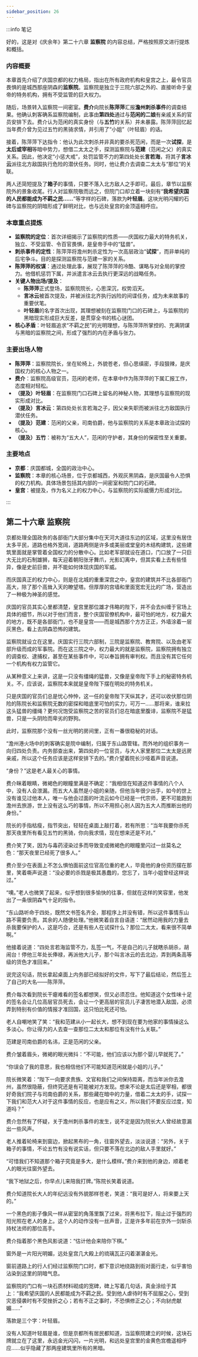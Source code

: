 ```yaml
---
sidebar_position: 26
---
```


:::info 笔记

好的，这是对《庆余年》第二十六章 **监察院** 的内容总结，严格按照原文进行提炼和概括。

### 内容概要

本章首先介绍了庆国京都的权力格局，指出在所有政府机构和皇宫之上，最令官员畏惧的是城西那座阴森的**监察院**。监察院是独立于三院六部之外的、直接听命于皇帝的特务机构，拥有不受监管的巨大权力。

随后，场景转入监察院一间密室。**费介**向院长**陈萍萍**汇报**澹州刺杀事件**的调查结果。他确认刺客确系监察院编制，此事由**第四处**通过与**范闲的二娘**有亲戚关系的官员安排下去。费介认为范闲的真实身份（与**五竹**的关系）并未暴露。陈萍萍回忆起当年费介曾为见过五竹的黑骑求情，并引用了“小姐”（叶轻眉）的话。

接着，陈萍萍下达指令：他认为此次刺杀并非真的要杀死范闲，而是一次**试探**，是**太后或宰相**等暗中势力，想借二太太之手，探测监察院与**范建**（范闲之父）的真实关系。因此，他决定“小惩大戒”，处罚监管不力的第四处处长**言若海**，将其子**言冰云**派往北方敌国执行危险的潜伏任务。同时，他让费介去调查二太太与“那位”的关联。

两人还简短提及了**箱子**的事情，只要不落入北方敌人之手即可。最后，章节以监察院外的景象收尾。行人对监察院敬而远之，但院门口却立着一块刻有“**我希望庆国的人民都能成为不羁之民……**”等字样的石碑，落款为**叶轻眉**。这块光明闪耀的石碑与监察院的阴暗形成了鲜明对比，也与远处皇宫的金顶遥相呼应。

### 本章重点提炼

*   **监察院的定位**：首次详细揭示了监察院的性质——庆国权力最大的特务机关，独立、不受监管、令百官畏惧，是皇帝手中的“猛兽”。
*   **刺杀事件的定性**：陈萍萍将澹州刺杀定性为一次高层政治“**试探**”，而非单纯的后宅争斗。目的是探测监察院与范建一家的关系。
*   **陈萍萍的权谋**：通过处理此事，展现了陈萍萍的冷酷、谋略与对全局的掌控力。他借机惩罚下属，并派遣言冰云去执行更深远的战略任务。
*   **关键人物出场/提及**：
    *   **陈萍萍**正式登场，监察院院长，心思深沉，权势滔天。
    *   **言冰云**被首次提及，并被派往北齐执行凶险的间谍任务，成为未来故事的重要伏笔。
    *   **叶轻眉**的名字首次出现，其理想被刻在监察院门口的石碑上，与监察院的黑暗现实形成巨大反差，是贯穿全书的核心谜团。
*   **核心矛盾**：叶轻眉追求“不羁之民”的光明理想，与陈萍萍所掌控的、充满阴谋与黑暗的监察院之间，形成了强烈的内在矛盾与张力。

### 主要出场人物

*   **陈萍萍**：监察院院长，坐在轮椅上，外貌苍老，但心思缜密，手段狠辣，是庆国权力的核心人物之一。
*   **费介**：监察院高级官员，范闲的老师，在本章中作为陈萍萍的下属汇报工作，态度相对轻松。
*   **（提及）叶轻眉**：在监察院门口石碑上留名的神秘人物，其理想与监察院的现实形成对比。
*   **（提及）言冰云**：第四处处长言若海之子，因父亲失职而被派往北方敌国执行潜伏任务。
*   **（提及）范建**：范闲的父亲，司南伯爵，他与监察院的关系是本章政治试探的核心。
*   **（提及）五竹**：被称为“五大人”，范闲的守护者，其身份的保密性至关重要。

### 主要地点

*   **京都**：庆国都城，全国的政治中心。
*   **监察院**：本章的核心场景，位于京都城西，外观灰黑阴森，是庆国最令人恐惧的权力机构。具体场景包括其内部的一间密室和院门口的石碑。
*   **皇宫**：被提及，作为名义上的权力中心，与监察院的实际威慑力形成对比。

:::

## 第二十六章 **监察院**

京都处理全国政务的各部衙门大部分集中在天河大道往东边的区域，这里没有居住太多平民，道路也格外宽阔，道路两侧是许多或美丽或堂皇的木结构建筑，这些建筑里面就是掌管着全国权力的分散中心。比如老军部就设在道口，门口放了一只巨大无比的石制雄狮，每天迎着朝阳张牙舞爪，光影幻离中，但其实看上去有些怪异，像是史前巨兽，并不能如何体现庆国的军威。

而庆国真正的权力中心，则是在北城的重重深宫之中，皇宫的建筑并不比各部衙门高大，除了那个高耸入天的瞭望塔。但厚厚的宫墙和里面宽宏无比的广场，营造出了一种极为神圣的感觉。

庆国的官员其实心里都清楚，皇宫里那位雄才伟略的陛下，并不会去纠缠于官场上具体的细节，所以对于他们而言，整个庆国官僚机构中，最可怕的地方，权力最大的地方，既不是各部衙门，也不是皇宫——而是城西那个方方正正，外墙涂着一层灰黑色，看上去阴森恐怖的建筑。

监察院就设立在这里。庆国实行三院六部制，三院是监察院、教育院、以及由老军部升级而成的军事院。而在这三院之中，权力最大的就是监察院，监察院拥有独立的调查权、逮捕权，甚至在某些事件中，可以奉旨拥有审判权。而且没有其它任何一个机构有权力监管它。

从某种意义上来讲，这是一只没有缰绳的猛兽，又像是皇帝陛下手上的秘密特务机关。不，应该说，监察院本来就是皇帝陛下摆在明处的特务机关。

只是庆国的官员们总是忧心忡忡，这一任的皇帝陛下天纵其才，还可以收伏那位阴险的陈院长和监察院无数的密探和暗底里可怕的实力，可万一……那将来，谁来拉这头猛兽的缰绳？更何况饱受监察院之苦的官员们总在暗底里腹诽，监察院不是猛兽，只是一头阴险而卑劣的野狗。

此时，监察院那个没有一丝光明的房间里，正有一番很稳秘的对话。

“澹州港火场中的刺客确实是院中编制，归属于东山路管辖。而外地的组织事务一向归四处负责。内务部查出来，第四处的一位官员，与大人家里那位二太太是远房亲戚，所以这个任务应该是这样安排下去的。”费介望着院长沙哑着声音说道。

“身份？”这是老人最关心的事情。

费介眯着眼睛，微褐色的眼瞳里满是不确定：“我相信在知道这件事情的八个人中，没有人会泄漏。而五大人虽然是小姐的亲随，但他当年很少出手，如今的世上没有谁见过他本人，唯一与他会过面的叶流云如今已经是一代宗师，更不可能跑到澹州去旅游，世上没有这么巧的事情，所以不用担心别人因为五大人而推断出他的身份。”

院长的手指枯瘦，指节突出，轻轻在桌面上敲打着，若有所思：“当年我要你杀死那天夜里所有看见五竹的黑骑，你向我求情，现在想来还是不对。”

费介笑了笑，因为与毒药浸染过多而导致变成微褐色的眼瞳里闪过一丝莫名之色：“那天夜里已经死了很多人。”

费介至少在表面上不怎么惧怕面前这位官高位重的老人，毕竟他的身份资历摆在那里，笑着嘶声说道：“没必要的杀戮是极其愚蠢的，您忘了，当年小姐曾经这样说过。”

“噢。”老人也微笑了起来，似乎想到很多愉快的往事，但就在这样的笑容里，他发出了一条很阴森气十足的指令。

“东山路听命于四处，既然文书签名齐全，那程序上并没有错，所以这件事情东山路不需要负责。其余的人随便处理。”他微笑着自言自语道：“居然动用我的力量去杀我要保护的人，这是巧合，还是有些人在试探什么？那位二太太，看来很不简单啊。”

他接着说道：“四处言若海监管不力，乱签一气，不是自己的儿子就瞎杀胡杀，胡闹台！停他三年处长俸禄，再派他大儿子，那个叫言冰云的去北边，弄到两条高等级的货色才准回来。”

说完这句话，院长拿起桌面上内务部已经拟好的文件，写下了最后结论，然后签上了自己的大名——陈萍萍。

费介每次看到院长干瘪难看的签名都想笑，但又必须忍住。他知道这个女性味十足的签名会让几位高层官员死去，会让一个更高层的官员儿子凄苦地潜入敌国，必须弄到特别有价值的情报才准回国，这只怕比死还可怕。

老人自嘲地笑了笑：“我和范建从小一起长大，想不到现在要为他家的事情操这么多淡心。你让得力的人去查一查那位二太太和那位有没有什么关联。”

范建是司南伯爵的名讳，正是范闲的父亲。

费介皱着眉头，微褐的眼光微抖：“不可能，他们应该以为那个婴儿早就死了。”

“你误会了我的意思，我也相信他们不可能知道范闲就是小姐的儿子。”

院长微笑着：“陛下一向要求贵族、文官和我们之间保持距离，而当年派你去澹州，虽然很隐蔽，但终究还是有可能被对方发现。想来不论是太后还是宰相，都很好奇我们院子与司南伯爵的关系，那些藏在暗中的力量，借着二太太的手，试探一下我们和范大人对于这件事情的反应，也是应有之义，所以我们不要反应过度，知道吗？”

费介忽然有了怀疑，关于澹州刺杀事件的发生，说不定是因为院长大人曾经故意漏出一些风声。

老人推着轮椅来到窗边，掀起黑布的一角，往窗外望去，淡淡说道：“另外，关于箱子的事情，不论五竹有没有说实话，但只要不落在北边的敌人手里就好。”

“可惜我们不知道那个箱子究竟是多大，是什么模样。”费介来到他的身边，顺着老人的眼光往窗外望去。

“我下地狱之后，你早点儿来陪我打牌。”陈院长笑着说道。

费介知道院长大人的年纪远没有外貌那样苍老，笑道：“我可是好人，将来要上天的。”

一个黑色的影子像风一样从密室的角落里飘了过来，将黑布拉下，阻止过于强烈的阳光照在老人的身上。这个人的动作没有一丝声音，正是许多年前在京外一剑斩杀持杖法师的那位高手。

费介指着那个黑色风影说道：“估计他会来陪你下棋。”

窗外是一片阳光明媚，远处皇宫几大殿上的琉璃瓦正闪着湛湛金光。

窗前道路上的行人们经过监察院门口时，都下意识地绕路到街对面行走，似乎害怕沾染到这里的阴暗气息。

监察院的门口有一块石质材料砌成的宽碑，碑上写着几句话，真金涂绘于其上：“我希望庆国的人民都能成为不羁之民。受到他人虐待时有不屈服之心，受到灾恶侵袭时有不受挫折之心；若有不正之事时，不恐惧修正之心；不向豺虎献媚……”

落款是三个字：叶轻眉。

没有人知道叶轻眉是谁，但是京都所有居民都知道，当监察院建立的时候，这块石牌就立在了这里，永远金光闪闪，一片光明，和远处皇宫里的金黄色宫檐遥相呼应……似乎隐藏了那两座建筑里所有的黑暗。

